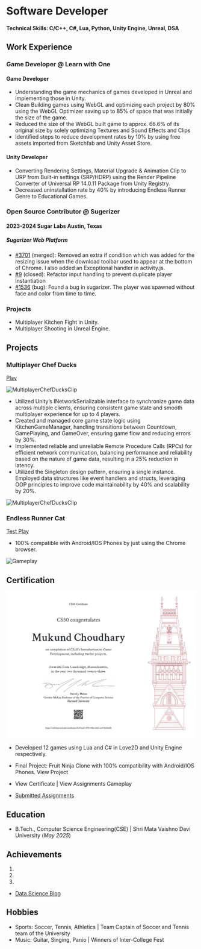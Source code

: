 # Software Developer

#### Technical Skills: C/C++, C#, Lua, Python, Unity Engine, Unreal, DSA

## Work Experience
### Game Developer @ Learn with One
#### Game Developer
- Understanding the game mechanics of games developed in Unreal and implementing those in Unity.
- Clean Building games using WebGL and optimizing each project by 80% using the WebGL Optimizer saving up to 85% of space that was initially the size of the game.
- Reduced the size of the WebGL built game to approx. 66.6% of its original size by solely optimizing Textures and Sound Effects and Clips
- Identified steps to reduce development rates by 10% by using free assets imported from Sketchfab and Unity Asset Store.

#### Unity Developer
- Converting Rendering Settings, Material Upgrade & Animation Clip to URP from Built-in settings (SRP/HDRP) using the Render Pipeline Converter of Universal RP 14.0.11 Package from Unity Registry.
- Decreased uninstallation rate by 40% by introducing Endless Runner Genre to Educational Games.

### Open Source Contributor @ Sugerizer
#### 2023-2024	Sugar Labs	Austin, Texas
##### Sugarizer Web Platform 
- [#3701](https://github.com/sugarlabs/musicblocks/pull/3701) (merged): Removed an extra if condition which was added for the resizing issue when the download toolbar used to appear at the bottom of Chrome. I also added an Exceptional handler in activity.js.
- [#9]((https://github.com/sugarlabs/sugarizer/pull/9)) (closed): Refactor input handling to prevent duplicate player Instantiation
- [#1536]((https://github.com/llaske/sugarizer/issues/1536)) (bug): Found a bug in sugarizer. The player was spawned without face and color from time to time.

### Projects
- Multiplayer Kitchen Fight in Unity.
- Multiplayer Shooting in Unreal Engine.


## Projects
### Multiplayer Chef Ducks
[Play](https://play.unity.com/en/games/271199c8-eeaf-491e-86d4-38b77e76bcc1/multiplayerchefducks)

![MultiplayerChefDucksClip](/assets/img/gameplay1.gif)

- Utilized Unity’s INetworkSerializable interface to synchronize game data across multiple clients, ensuring consistent game state and smooth multiplayer experience for up to 4 players.
- Created and managed core game state logic using KitchenGameManager, handling transitions between Countdown, GamePlaying, and GameOver, ensuring game flow and reducing errors by 30%. 
- Implemented reliable and unreliable Remote Procedure Calls (RPCs) for efficient network communication, balancing performance and reliability based on the nature of game data, resulting in a 25% reduction in latency.
- Utilized the Singleton design pattern, ensuring a single instance. Employed data structures like event handlers and structs, leveraging OOP principles to improve code maintainability by 40% and scalability by 20%.


![MultiplayerChefDucksClip](/assets/img/gameplay2.gif)

### Endless Runner Cat
[Test Play](https://hackorlyf.github.io/EndlessRunnerCatWebGL/)

- 100% compatible with Android/IOS Phones by just using the Chrome browser.

![Gameplay](/assets/img/bike_study.jpeg)

## Certification
![Harvard Certificate](/assets/img/CS50G.jpg)

- Developed 12 games using Lua and C# in Love2D and Unity Engine respectively.
- Final Project: Fruit Ninja Clone with 100% compatibility with Android/IOS Phones. View Project
- View Certificate  |  View Assignments Gameplay

- [Submitted Assignments](https://youtube.com/playlist?list=PLDDx3lJ_CoDLCzRP3Z172uUmZsnJmb1bk&feature=shared)

## Education			        		
- B.Tech., Computer Science Engineering(CSE) | Shri Mata Vaishno Devi University (_May 2025_)

## Achievements
1. 
2. 
3. 

- [Data Science Blog](https://medium.com/@shawhin)

## Hobbies			        		
- Sports: Soccer, Tennis, Athletics | Team Captain of Soccer and Tennis team of the University
- Music: Guitar, Singing, Panio | Winners of Inter-College Fest
